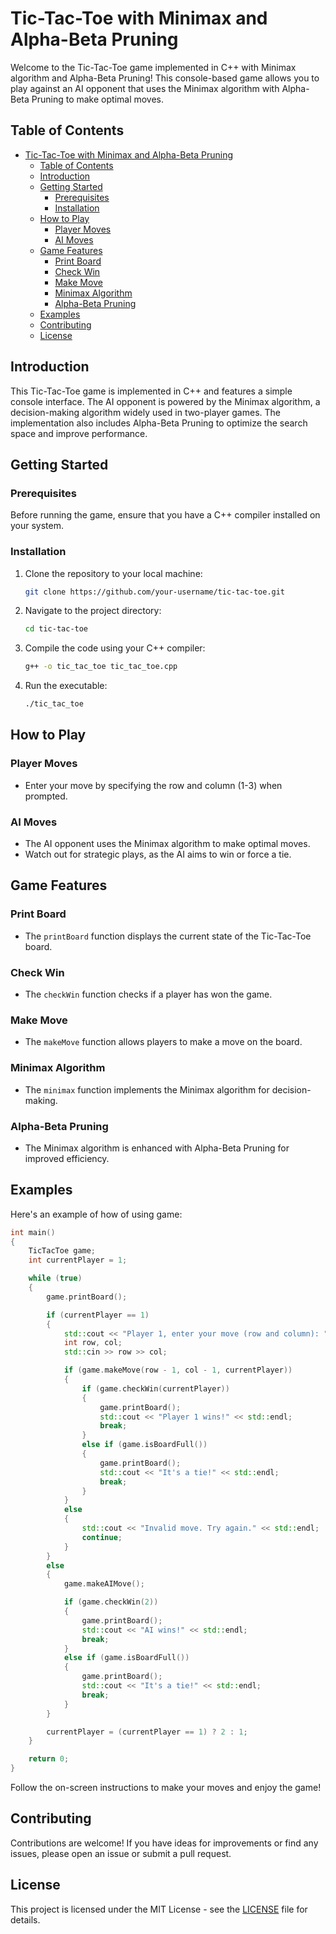 # Tic-Tac-Toe with Minimax and Alpha-Beta Pruning

Welcome to the Tic-Tac-Toe game implemented in C++ with Minimax algorithm and Alpha-Beta Pruning! This console-based game allows you to play against an AI opponent that uses the Minimax algorithm with Alpha-Beta Pruning to make optimal moves.

## Table of Contents

- [Tic-Tac-Toe with Minimax and Alpha-Beta Pruning](#tic-tac-toe-with-minimax-and-alpha-beta-pruning)
  - [Table of Contents](#table-of-contents)
  - [Introduction](#introduction)
  - [Getting Started](#getting-started)
    - [Prerequisites](#prerequisites)
    - [Installation](#installation)
  - [How to Play](#how-to-play)
    - [Player Moves](#player-moves)
    - [AI Moves](#ai-moves)
  - [Game Features](#game-features)
    - [Print Board](#print-board)
    - [Check Win](#check-win)
    - [Make Move](#make-move)
    - [Minimax Algorithm](#minimax-algorithm)
    - [Alpha-Beta Pruning](#alpha-beta-pruning)
  - [Examples](#examples)
  - [Contributing](#contributing)
  - [License](#license)

## Introduction

This Tic-Tac-Toe game is implemented in C++ and features a simple console interface. The AI opponent is powered by the Minimax algorithm, a decision-making algorithm widely used in two-player games. The implementation also includes Alpha-Beta Pruning to optimize the search space and improve performance.

## Getting Started

### Prerequisites

Before running the game, ensure that you have a C++ compiler installed on your system.

### Installation

1. Clone the repository to your local machine:

   ```bash
   git clone https://github.com/your-username/tic-tac-toe.git
   ```

2. Navigate to the project directory:

   ```bash
   cd tic-tac-toe
   ```

3. Compile the code using your C++ compiler:

   ```bash
   g++ -o tic_tac_toe tic_tac_toe.cpp
   ```

4. Run the executable:

   ```bash
   ./tic_tac_toe
   ```

## How to Play

### Player Moves

- Enter your move by specifying the row and column (1-3) when prompted.

### AI Moves

- The AI opponent uses the Minimax algorithm to make optimal moves.
- Watch out for strategic plays, as the AI aims to win or force a tie.

## Game Features

### Print Board

- The `printBoard` function displays the current state of the Tic-Tac-Toe board.

### Check Win

- The `checkWin` function checks if a player has won the game.

### Make Move

- The `makeMove` function allows players to make a move on the board.

### Minimax Algorithm

- The `minimax` function implements the Minimax algorithm for decision-making.

### Alpha-Beta Pruning

- The Minimax algorithm is enhanced with Alpha-Beta Pruning for improved efficiency.

## Examples

Here's an example of how of using game:

```cpp
int main()
{
    TicTacToe game;
    int currentPlayer = 1;

    while (true)
    {
        game.printBoard();

        if (currentPlayer == 1)
        {
            std::cout << "Player 1, enter your move (row and column): ";
            int row, col;
            std::cin >> row >> col;

            if (game.makeMove(row - 1, col - 1, currentPlayer))
            {
                if (game.checkWin(currentPlayer))
                {
                    game.printBoard();
                    std::cout << "Player 1 wins!" << std::endl;
                    break;
                }
                else if (game.isBoardFull())
                {
                    game.printBoard();
                    std::cout << "It's a tie!" << std::endl;
                    break;
                }
            }
            else
            {
                std::cout << "Invalid move. Try again." << std::endl;
                continue;
            }
        }
        else
        {
            game.makeAIMove();

            if (game.checkWin(2))
            {
                game.printBoard();
                std::cout << "AI wins!" << std::endl;
                break;
            }
            else if (game.isBoardFull())
            {
                game.printBoard();
                std::cout << "It's a tie!" << std::endl;
                break;
            }
        }

        currentPlayer = (currentPlayer == 1) ? 2 : 1;
    }

    return 0;
}

```

Follow the on-screen instructions to make your moves and enjoy the game!

## Contributing

Contributions are welcome! If you have ideas for improvements or find any issues, please open an issue or submit a pull request.

## License

This project is licensed under the MIT License - see the [LICENSE](LICENSE) file for details.
